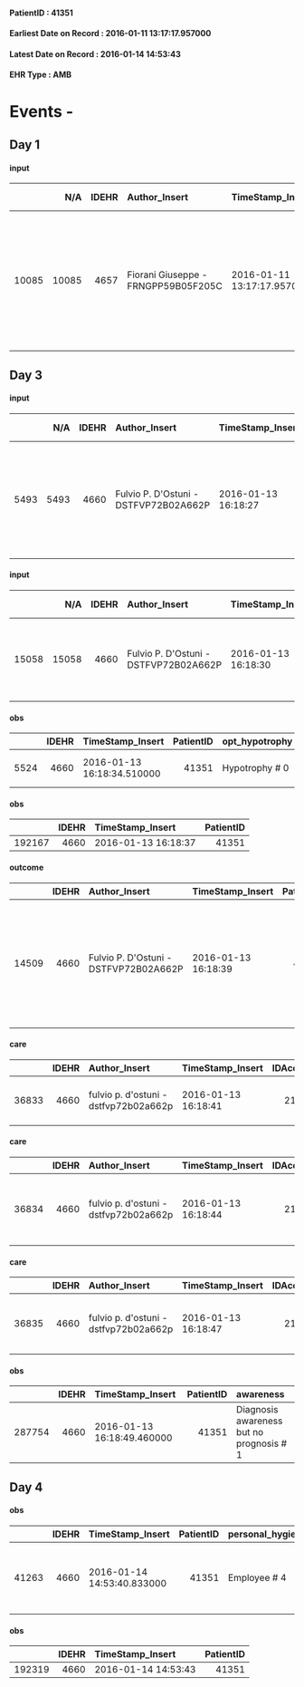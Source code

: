 
#### PatientID : 41351
#### Earliest Date on Record : 2016-01-11 13:17:17.957000
#### Latest Date on Record : 2016-01-14 14:53:43
#### EHR Type : AMB

# Events - 

## Day 1

#### input
|       |    N/A |   IDEHR | Author_Insert                       | TimeStamp_Insert           | EHRType   |   PatientID |   IDDigitalSignDocument | persone_vicine   |   Unnamed: 0_x.1 |   IDANAMNESI_SOCIALE | Patient   | FamigliaAltro   | Paziente_T   | FamigliaAltro_T   |   Non_Rilevabile_x.1 | Note_Non_Rilevabile_x.1   | opt_Problemi   | Note_I                                                                                                                                                                                                                                               | ds_note_timori                                                                                                                                       | chk_contr_sintomi   | opt_paziente_a   | opt_famiglia_a   | opt_adeguatezza   | opt_paziente_solo   | ds_note_con                                                                                                                                                     | opt_presente_assente   | Presenza_minori   | Caregiver_principale   | opt_capacita     | ds_familiari_coinv   | opt_necessario   | opt_presente   | opt_risorse_ec   | opt_paziente_psi   | opt_Ins_vol   | opt_paziente_ad   | opt_caregiver_ad   | opt_esenzione   | opt_inv_civile   |   invalidita_perc |   ds_codice_es | Needs     | Domestic partnership   | Fragility                    | opt_disponibilita_f   | opt_indennita_acc   | opt_legge   | opt_famiglia_psi   | opt_disponibilit_paz   |
|------:|-------:|--------:|:------------------------------------|:---------------------------|:----------|------------:|------------------------:|:-----------------|-----------------:|---------------------:|:----------|:----------------|:-------------|:------------------|---------------------:|:--------------------------|:---------------|:-----------------------------------------------------------------------------------------------------------------------------------------------------------------------------------------------------------------------------------------------------|:-----------------------------------------------------------------------------------------------------------------------------------------------------|:--------------------|:-----------------|:-----------------|:------------------|:--------------------|:----------------------------------------------------------------------------------------------------------------------------------------------------------------|:-----------------------|:------------------|:-----------------------|:-----------------|:---------------------|:-----------------|:---------------|:-----------------|:-------------------|:--------------|:------------------|:-------------------|:----------------|:-----------------|------------------:|---------------:|:----------|:-----------------------|:-----------------------------|:----------------------|:--------------------|:------------|:-------------------|:-----------------------|
| 10085 |  10085 |    4657 | Fiorani Giuseppe - FRNGPP59B05F205C | 2016-01-11 13:17:17.957000 | AMB       |       41351 |                  240119 | N/A              |             2231 |                 1503 | Si#1      | Si#1            | Parziale#2   | Si#1              |                    0 | NR                        | No#0           | Famiglia preparata alla gravit√† della patologia e alla terminalit√†,soprattutto le due figlie Cristina e Michela.Il pz √® informato nel merito dell'aggravamento,come recentemente evidenziato dalla RMN,con il riscontro di secondarismi cerebrali | La figlia Cristina ,che vive con i genitori ,riferisce una certa preoccupazione sui sintomi avanzati di malattia,emersi soprattutto in questi giorni | controllo sintomi#0 | Indefinite#2     | Congruenti#1     | Si#1              | No#0                | Vive con la moglie Marisa di aa 74 e la figlia Cristina di aa 48,responsabile di un negozio Max Mara in centro a Milano.Un'altra figlia,Michela ,vive a Rozzano | Presente#1             | No#0              | La moglie Marisa       | Incrementabile#1 | Le figlie            | No#0             | No#0           | Adeguate#1       | No#0               | No#0          | Totale#2          | Totale#2           | Si#1            | Si#1             |               100 |             48 | Clinici#0 | Coniuge/Convivente#0   | sovraccarico assistenziale#4 | Da verificare#2       | No#0                | No#0        | No#0               | Da verificare#2        |


## Day 3

#### input
|      |    N/A |   IDEHR | Author_Insert                         | TimeStamp_Insert    |   IDAccess | EHRType   |   PatientID |   IDDigitalSignDocument | persone_vicine   |   Unnamed: 0_y |   IDANAMNESI_MED |   Non_Rilevabile_y | Note_Non_Rilevabile_y   | opt_consapevolezza                                                      | diagnosis                                                                                                         |
|-----:|-------:|--------:|:--------------------------------------|:--------------------|-----------:|:----------|------------:|------------------------:|:-----------------|---------------:|-----------------:|-------------------:|:------------------------|:------------------------------------------------------------------------|:------------------------------------------------------------------------------------------------------------------|
| 5493 |   5493 |    4660 | Fulvio P. D'Ostuni - DSTFVP72B02A662P | 2016-01-13 16:18:27 |      21392 | AMB       |       41351 |                  242598 | N/A              |           3395 |             3461 |                  0 | NR                      | Awareness uncertain despite the topic emerged during the evaluation # 6 | microcitoma polmonare con secondarismi cerebrali in progressione di malattia preessa chemioterapia e radioterapia |

#### input
|       |    N/A |   IDEHR | Author_Insert                         | TimeStamp_Insert    |   IDAccess | EHRType   |   PatientID |   IDDigitalSignDocument | persone_vicine   |   Unnamed: 0_y.1 |   IDDIAGNOSI_ICD |   Non_Rilevabile_y.1 | Note_Non_Rilevabile_y.1   | I_ICD                                                             | II_ICD                                                             | I_Anno   | II_Anno   | I_Mese   |
|------:|-------:|--------:|:--------------------------------------|:--------------------|-----------:|:----------|------------:|------------------------:|:-----------------|-----------------:|-----------------:|---------------------:|:--------------------------|:------------------------------------------------------------------|:-------------------------------------------------------------------|:---------|:----------|:---------|
| 15058 |  15058 |    4660 | Fulvio P. D'Ostuni - DSTFVP72B02A662P | 2016-01-13 16:18:30 |      21392 | AMB       |       41351 |                  242599 | N/A              |              619 |              619 |                    0 | NR                        | 1629 - Tumori maligni del bronco o polmone - non specificato#2069 | 1983 - Tumori maligni secondari di encefalo e midollo spinale#2160 | 2013#53  | 2013#53   | 10#10    |

#### obs
|      |   IDEHR | TimeStamp_Insert           |   PatientID | opt_hypotrophy   | chk_eloquence     | asthenia   | dyspnoea                      | agitation_behavior_freq   | mood        | cognitive_state       |
|-----:|--------:|:---------------------------|------------:|:-----------------|:------------------|:-----------|:------------------------------|:--------------------------|:------------|:----------------------|
| 5524 |    4660 | 2016-01-13 16:18:34.510000 |       41351 | Hypotrophy # 0   | fluent speech # 0 | Severe # 3 | applicant moderate effort # 7 | quiet # 0                 | Apathy # 00 | confused at times 0 # |

#### obs
|        |   IDEHR | TimeStamp_Insert    |   PatientID |
|-------:|--------:|:--------------------|------------:|
| 192167 |    4660 | 2016-01-13 16:18:37 |       41351 |

#### outcome
|       |   IDEHR | Author_Insert                         | TimeStamp_Insert    |   PatientID |   IDDigitalSignDocument |   IDPAI_VIDAS | opt_problem                                                            |   opt_problem_num | opt_obiettivo                                               |   opt_obiettivo_num | opt_stato_problema   |   opt_stato_problema_num | opt_interventi                                                                                                          |   opt_interventi_num |
|------:|--------:|:--------------------------------------|:--------------------|------------:|------------------------:|--------------:|:-----------------------------------------------------------------------|------------------:|:------------------------------------------------------------|--------------------:|:---------------------|-------------------------:|:------------------------------------------------------------------------------------------------------------------------|---------------------:|
| 14509 |    4660 | Fulvio P. D'Ostuni - DSTFVP72B02A662P | 2016-01-13 16:18:39 |       41351 |                  242602 |         16542 | Alteration of comfort associated with chronic pain and / or acute # 29 |                 2 | The patient riferir√ † ¬ † a satisfactory pain control # 56 |                   1 | Open Problem # 1     |                        1 | Counseling - Sharing with the caregiver the therapeutic path # 445; Implementing the PAI - Therapeutic adjustment # 441 |                    2 |

#### care
|       |   IDEHR | Author_Insert                         | TimeStamp_Insert    |   IDAccess | EHRType   |   PatientID |   IDTERAPIE_OUTPAT_VIDAS | ds_dose   | opt_via_di_somm   | ds_ora          | dt_data_inizio      |   opt_pregressa |   opt_somm_terapia |   opt_estemporanea |   opt_termina |   opt_somm_in_pompa | opt_farmaco                                     |
|------:|--------:|:--------------------------------------|:--------------------|-----------:|:----------|------------:|-------------------------:|:----------|:------------------|:----------------|:--------------------|----------------:|-------------------:|-------------------:|--------------:|--------------------:|:------------------------------------------------|
| 36833 |    4660 | fulvio p. d'ostuni - dstfvp72b02a662p | 2016-01-13 16:18:41 |      21392 | amb       |       41351 |                    14391 | 64 gtt    | oral # 0 = 0      | 08 # 8; 16 # 16 | 2016-01-13 00:00:00 |               0 |                  0 |                  0 |             0 |                   0 | dexamethasone (soldesam os gtt 0-2% gtt) # 1446 |

#### care
|       |   IDEHR | Author_Insert                         | TimeStamp_Insert    |   IDAccess | EHRType   |   PatientID |   IDTERAPIE_OUTPAT_VIDAS | ds_dose   | opt_via_di_somm   | ds_ora       | dt_data_inizio      |   opt_pregressa |   opt_somm_terapia |   opt_estemporanea |   opt_termina |   opt_somm_in_pompa | opt_farmaco                                           |
|------:|--------:|:--------------------------------------|:--------------------|-----------:|:----------|------------:|-------------------------:|:----------|:------------------|:-------------|:--------------------|----------------:|-------------------:|-------------------:|--------------:|--------------------:|:------------------------------------------------------|
| 36834 |    4660 | fulvio p. d'ostuni - dstfvp72b02a662p | 2016-01-13 16:18:44 |      21392 | amb       |       41351 |                    14392 | 4 gtt     | oral # 0 = 0      | at need # 24 | 2016-01-13 00:00:00 |               0 |                  0 |                  0 |             0 |                   0 | morphine sulfate (10 mg oramorph 5 ml flac os) # 1604 |

#### care
|       |   IDEHR | Author_Insert                         | TimeStamp_Insert    |   IDAccess | EHRType   |   PatientID |   IDTERAPIE_OUTPAT_VIDAS |   ds_dose | opt_via_di_somm   | ds_ora   | dt_data_inizio      |   opt_pregressa |   opt_somm_terapia |   opt_estemporanea |   opt_termina |   opt_somm_in_pompa | opt_farmaco                                     |
|------:|--------:|:--------------------------------------|:--------------------|-----------:|:----------|------------:|-------------------------:|----------:|:------------------|:---------|:--------------------|----------------:|-------------------:|-------------------:|--------------:|--------------------:|:------------------------------------------------|
| 36835 |    4660 | fulvio p. d'ostuni - dstfvp72b02a662p | 2016-01-13 16:18:47 |      21392 | amb       |       41351 |                    14393 |         1 | oral # 0 = 0      | 20 # 20  | 2016-01-13 00:00:00 |               0 |                  0 |                  0 |             0 |                   0 | phenobarbital (gardenale 100 mg tablets) # 1723 |

#### obs
|        |   IDEHR | TimeStamp_Insert           |   PatientID | awareness                                |
|-------:|--------:|:---------------------------|------------:|:-----------------------------------------|
| 287754 |    4660 | 2016-01-13 16:18:49.460000 |       41351 | Diagnosis awareness but no prognosis # 1 |


## Day 4

#### obs
|       |   IDEHR | TimeStamp_Insert           |   PatientID | personal_hygiene   | urine_elimination      | mobility     | memory_deficit      | cognitive_deficit        | active_diuresis     | asthenia   | cachexia     | dyspnoea        | motor_performance                                                                                  | mood        | diet     | cognitive_state          | feces_elimination      | consumption_help   |
|------:|--------:|:---------------------------|------------:|:-------------------|:-----------------------|:-------------|:--------------------|:-------------------------|:--------------------|:-----------|:-------------|:----------------|:---------------------------------------------------------------------------------------------------|:------------|:---------|:-------------------------|:-----------------------|:-------------------|
| 41263 |    4660 | 2016-01-14 14:53:40.833000 |       41351 | Employee # 4       | With help and aids # 3 | Employee # 4 | memory deficits # 0 | cognitive impairment 0 # | active diuresis # 0 | Severe # 2 | cachexia # 0 | mild strain # 1 | 30% - Patient with directions to the hospital or home hospitalization, intensive home support # 03 | Apathy # 00 | Soft # 1 | confused - sometimes # 0 | With help and aids # 3 | # 4 employees      |

#### obs
|        |   IDEHR | TimeStamp_Insert    |   PatientID |
|-------:|--------:|:--------------------|------------:|
| 192319 |    4660 | 2016-01-14 14:53:43 |       41351 |


